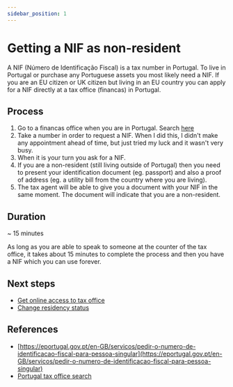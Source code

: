 ```yaml
---
sidebar_position: 1
---
```


# Getting a NIF as non-resident

A NIF (Número de Identificação Fiscal) is a tax number in Portugal. To live in Portugal or purchase any Portuguese assets you most likely need a NIF. If you are an EU citizen or UK citizen but living in an EU country you can apply for a NIF directly at a tax office (financas) in Portugal.

## Process

1. Go to a financas office when you are in Portugal. Search [here](https://eportugal.gov.pt/en/locais-de-atendimento-de-servicos-publicos/-/pesquisa/search_stores?_searchresults_formDate=1678103569193&_searchresults_keywords=&_searchresults_keywords2=&_searchresults_portalCategoryTypesId=&_searchresults_LojasEspacos+47584871=on&_searchresults_checkboxNames=LojasEspacos%2047584870%2CLojasEspacos%2047584871%2CLojasEspacos%2047584867%2CLojasEspacos%20238351%2CLojasEspacos%20238352%2CLojasEspacos%2047584869%2CLojasEspacos%2047584872%2CLojasEspacos%20238350%2CLojasEspacos%2047584873%2CLojasEspacos%2047584868%2CDistritos%20238329%2CDistritos%20238330%2CDistritos%20238331%2CDistritos%20238332%2CDistritos%20238333%2CDistritos%20238334%2CDistritos%20238407%2CDistritos%20238408%2CDistritos%20238409%2CDistritos%20238410%2CDistritos%20238411%2CDistritos%20238412%2CDistritos%20238413%2CDistritos%20238414%2CDistritos%20238415%2CDistritos%20238416%2CDistritos%20238417%2CDistritos%20238418%2CDistritos%20238419%2CDistritos%20238420%2CDistritos%20238421%2CDistritos%20238422%2CDistritos%20238423%2CDistritos%20238424%2CDistritos%20238425%2CDistritos%20238426%2CDistritos%20238427%2CDistritos%20238428%2CDistritos%20238429%2CPaises%2025290870%2CPaises%2025290864%2CPaises%2025290908%2CPaises%2025291018%2CPaises%2025291021&pageSequenceNumber=2)
2. Take a number in order to request a NIF. When I did this, I didn't make any appointment ahead of time, but just tried my luck and it wasn't very busy.
3. When it is your turn you ask for a NIF.
4. If you are a non-resident (still living outside of Portugal) then you need to present your identification document (eg. passport) and also a proof of address (eg. a utility bill from the country where you are living).
5. The tax agent will be able to give you a document with your NIF in the same moment. The document will indicate that you are a non-resident.

## Duration

~ 15 minutes

As long as you are able to speak to someone at the counter of the tax office, it takes about 15 minutes to complete the process and then you have a NIF which you can use forever.

## Next steps

- [Get online access to tax office](/portugal/bureaucracy/tax-online-access)
- [Change residency status](/portugal/bureaucracy/tax-change-residency-status)

## References

- [https://eportugal.gov.pt/en-GB/servicos/pedir-o-numero-de-identificacao-fiscal-para-pessoa-singular](https://eportugal.gov.pt/en-GB/servicos/pedir-o-numero-de-identificacao-fiscal-para-pessoa-singular)
- [Portugal tax office search](https://eportugal.gov.pt/en/locais-de-atendimento-de-servicos-publicos/-/pesquisa/search_stores?_searchresults_formDate=1678103569193&_searchresults_keywords=&_searchresults_keywords2=&_searchresults_portalCategoryTypesId=&_searchresults_LojasEspacos+47584871=on&_searchresults_checkboxNames=LojasEspacos%2047584870%2CLojasEspacos%2047584871%2CLojasEspacos%2047584867%2CLojasEspacos%20238351%2CLojasEspacos%20238352%2CLojasEspacos%2047584869%2CLojasEspacos%2047584872%2CLojasEspacos%20238350%2CLojasEspacos%2047584873%2CLojasEspacos%2047584868%2CDistritos%20238329%2CDistritos%20238330%2CDistritos%20238331%2CDistritos%20238332%2CDistritos%20238333%2CDistritos%20238334%2CDistritos%20238407%2CDistritos%20238408%2CDistritos%20238409%2CDistritos%20238410%2CDistritos%20238411%2CDistritos%20238412%2CDistritos%20238413%2CDistritos%20238414%2CDistritos%20238415%2CDistritos%20238416%2CDistritos%20238417%2CDistritos%20238418%2CDistritos%20238419%2CDistritos%20238420%2CDistritos%20238421%2CDistritos%20238422%2CDistritos%20238423%2CDistritos%20238424%2CDistritos%20238425%2CDistritos%20238426%2CDistritos%20238427%2CDistritos%20238428%2CDistritos%20238429%2CPaises%2025290870%2CPaises%2025290864%2CPaises%2025290908%2CPaises%2025291018%2CPaises%2025291021&pageSequenceNumber=2)
